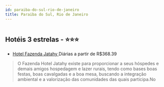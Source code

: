 ```yaml
---
id: paraiba-do-sul-rio-de-janeiro
title: Paraiba do Sul, Rio de Janeiro
---
```


<center><img src="http://media.omnibees.com/Images/9011/Property/425802.jpg" alt="" /></center>


## Hotéis 3 estrelas - ⭐️⭐️⭐️

-    [Hotel Fazenda Jatahy ](https://www.hurb.com/hoteis/paraiba-do-sul/hotel-fazenda-jatahy-OMN-9011?cmp=18055) Diárias a partir de R$368.39
   > O Fazenda Hotel Jatahy existe para proporcionar a seus hóspedes e demais amigos hospedagem e lazer rurais, tendo como bases boas festas, boas cavalgadas e a boa mesa, buscando a integração ambiental e a valorização das comunidades das quais participa.No
